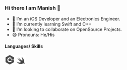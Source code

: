 ### Hi there I am Manish 👋


- 🔭 I’m an iOS Developer and an Electronics Engineer.
- 🌱 I’m currently learning Swift and C++
- 👯 I’m looking to collaborate on OpenSource Projects. 
- 😄 Pronouns: He/His

#### Languages/ Skills

<img align = "left" src="ImagesStack/cplus.png" width = "32"> <img align = "left" src="ImagesStack/swift.png" width = "36"> 
